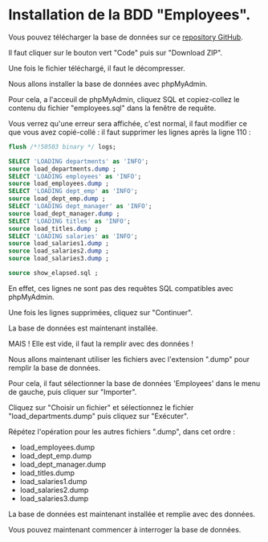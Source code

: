 # Installation de la BDD "Employees".

Vous pouvez télécharger la base de données sur ce [repository GitHub](https://github.com/datacharmer/test_db).

Il faut cliquer sur le bouton vert "Code" puis sur "Download ZIP".

Une fois le fichier téléchargé, il faut le décompresser.

Nous allons installer la base de données avec phpMyAdmin.

Pour cela, a l'acceuil de phpMyAdmin, cliquez SQL et copiez-collez le contenu du fichier "employees.sql" dans la fenêtre de requête.

Vous verrez qu'une erreur sera affichée, c'est normal, il faut modifier ce que vous avez copié-collé : 
il faut supprimer les lignes après la ligne 110 : 
``` sql
flush /*!50503 binary */ logs;

SELECT 'LOADING departments' as 'INFO';
source load_departments.dump ;
SELECT 'LOADING employees' as 'INFO';
source load_employees.dump ;
SELECT 'LOADING dept_emp' as 'INFO';
source load_dept_emp.dump ;
SELECT 'LOADING dept_manager' as 'INFO';
source load_dept_manager.dump ;
SELECT 'LOADING titles' as 'INFO';
source load_titles.dump ;
SELECT 'LOADING salaries' as 'INFO';
source load_salaries1.dump ;
source load_salaries2.dump ;
source load_salaries3.dump ;

source show_elapsed.sql ;
```

En effet, ces lignes ne sont pas des requêtes SQL compatibles avec phpMyAdmin.

Une fois les lignes supprimées, cliquez sur "Continuer".

La base de données est maintenant installée.

MAIS ! Elle est vide, il faut la remplir avec des données ! 

Nous allons maintenant utiliser les fichiers avec l'extension ".dump" pour remplir la base de données.

Pour cela, il faut sélectionner la base de données 'Employees' dans le menu de gauche, puis cliquer sur "Importer".

Cliquez sur "Choisir un fichier" et sélectionnez le fichier "load_departments.dump" puis cliquez sur "Exécuter".

Répétez l'opération pour les autres fichiers ".dump", dans cet ordre :

- load_employees.dump
- load_dept_emp.dump
- load_dept_manager.dump
- load_titles.dump
- load_salaries1.dump
- load_salaries2.dump
- load_salaries3.dump

La base de données est maintenant installée et remplie avec des données.

Vous pouvez maintenant commencer à interroger la base de données.
